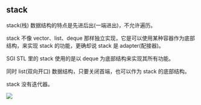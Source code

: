 ## stack

stack(栈) 数据结构的特点是先进后出(一端进出)，不允许遍历。

stack 不像 vector、list、deque 那样独立实现，它是可以使用某种容器作为底部结构，来实现 stack 的功能，更确却说 stack 是 adapter(配接器)。

SGI STL 里的 stack 使用的是以 deque 为底部结构来实现其所有功能。

同时 list(双向开口) 数据结构，只要关闭首端，也可以作为 stack 的底部结构。

stack 没有迭代器。

![](https://github.com/steveLauwh/SGI-STL/raw/master/The%20Annotated%20STL%20Sources%20V3.3/Other/stack.PNG)
